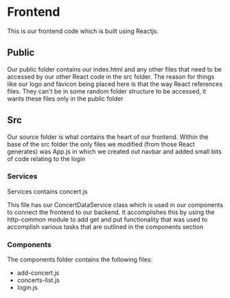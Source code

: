 # Frontend

This is our frontend code which is built using Reactjs.

## Public

Our public folder contains our index.html and any other files that need to be accessed by our other React code in the src folder.
The reason for things like our logo and favicon being placed here is that the way React references files.
They can't be in some random folder structure to be accessed, it wants these files only in the public folder

## Src

Our source folder is what contains the heart of our frontend.
Within the base of the src folder the only files we modified (from those React generates) was App.js in which we created out navbar and added small bits of code relating to the login

### Services

Services contains concert.js

This file has our ConcertDataService class which is used in our components to connect the frontend to our backend.
It accomplishes this by using the http-common module to add get and put functionality that was used to accomplish various tasks that are outlined in the components section

### Components

The components folder contains the following files:
* add-concert.js
* concerts-list.js
* login.js
